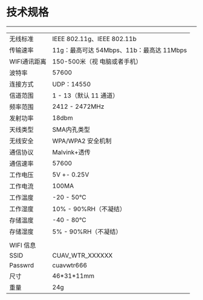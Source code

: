 # 技术规格

---

|  |  |
| :--- | :--- |
| 无线标准 | IEEE 802.11g、IEEE 802.11b |
| 传输速率 | 11g：最高可达 54Mbps、11b：最高达 11Mbps |
| WIFI通讯距离 | 150-500米（视 电脑或者手机） |
| 波特率 | 57600 |
| 连接方式 | UDP：14550 |
| 信道范围 | 1 - 13（默认 11 通道） |
| 频率范围 | 2412 - 2472MHz |
| 发射功率 | 18dbm |
| 天线类型 | SMA内孔类型 |
| 无线安全 | WPA/WPA2 安全机制 |
| 通信协议 | Malvink+透传 |
| 通信速率 | 57600 |
| 工作电压 | 5V +- 0.25V |
| 工作电流 | 100MA |
| 工作温度 | -20 - 50°C |
| 工作湿度 | 10% - 90%RH（不凝结） |
| 存储温度 | -40 - 80°C |
| 存储湿度 | 5% - 90%RH（不凝结） |
|  |  |
| WIFI 信息 |  |
| SSID | CUAV\_WTR\_XXXXXX |
| Passwrd | cuavwtr666 |
|尺寸  |46\*31\*11mm|
|重量|24g|


